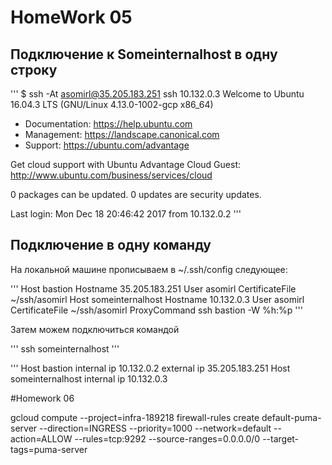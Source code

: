 # HomeWork 05

## Подключение к Someinternalhost в одну строку 

''' $ ssh -At asomirl@35.205.183.251 ssh 10.132.0.3
Welcome to Ubuntu 16.04.3 LTS (GNU/Linux 4.13.0-1002-gcp x86_64)

 * Documentation:  https://help.ubuntu.com
 * Management:     https://landscape.canonical.com
 * Support:        https://ubuntu.com/advantage

  Get cloud support with Ubuntu Advantage Cloud Guest:
    http://www.ubuntu.com/business/services/cloud

0 packages can be updated.
0 updates are security updates.


Last login: Mon Dec 18 20:46:42 2017 from 10.132.0.2
'''

## Подключение в одну команду 

На локальной машине прописываем в ~/.ssh/config следующее: 

''' Host bastion
 Hostname 35.205.183.251
 User asomirl
 CertificateFile ~/ssh/asomirl
Host someinternalhost
 Hostname 10.132.0.3
 User asomirl
 CertificateFile ~/ssh/asomirl
ProxyCommand ssh bastion -W %h:%p
'''

Затем можем подключиться командой 

 ''' ssh someinternalhost '''


''' Host bastion internal ip 10.132.0.2 external ip 35.205.183.251 
Host someinternalhost	internal ip 10.132.0.3

#Homework 06

gcloud compute --project=infra-189218 firewall-rules create default-puma-server --direction=INGRESS --priority=1000 --network=default --action=ALLOW --rules=tcp:9292 --source-ranges=0.0.0.0/0 --target-tags=puma-server
